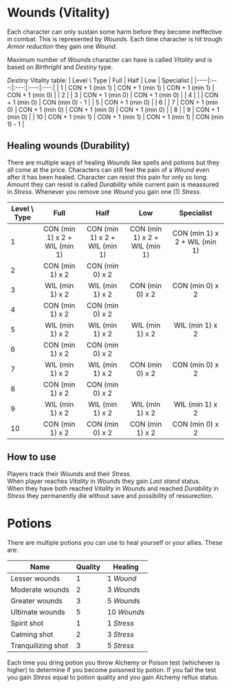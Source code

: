 # Wounds (Vitality)

Each character can only sustain some harm before they become ineffective in combat. This is represented by *Wound*s. Each time character is hit trough *Armor reduction* they gain one *Wound*.  

Maximum number of *Wound*s character can have is called *Vitality* and is based on *Birthright* and *Destiny* type.

*Destiny* Vitality table:
| Level \\ Type | Full | Half | Low | Specialist |
|----|:---:|:---:|:---:|:---:|
|  1 | CON + 1 (min 1) | CON + 1 (min 1) | CON + 1 (min 1) | CON + 1 (min 0) |
|  2 |
|  3 | CON + 1 (min 0) | CON + 1 (min 0) |
|  4 |  |  | CON + 1 (min 0) | CON (min 0) - 1 |
|  5 | CON + 1 (min 0) |
|  6 |
|  7 | CON + 1 (min 0) | CON + 1 (min 0) | CON + 1 (min 0) | CON + 1 (min 0) |
|  8 |
|  9 | CON + 1 (min 0) |
| 10 | CON + 1 (min 1) | CON + 1 (min 1) |  CON + 1 (min 1) | CON (min 1) - 1 |

## Healing wounds (Durability)

There are multiple ways of healing *Wound*s like spells and potions but they all come at the price. Characters can still feel the pain of a *Wound* even after it has been healed. Character can resist this pain for only so long. Amount they can resist is called *Durability* while current pain is meassured in *Stress*. Whenever you remove one *Wound* you gain one (1) *Stress*.

| Level \\ Type | Full | Half | Low | Specialist |
|----|:---:|:---:|:---:|:---:|
|  1 | CON (min 1) x 2 + WIL (min 1) | CON (min 1) x 2 + WIL (min 1) | CON (min 1) x 2 + WIL (min 1) | CON (min 1) x 2 + WIL (min 1) |
|  2 | CON (min 1) x 2 | CON (min 0) x 2 |
|  3 | WIL (min 1) x 2 | WIL (min 1) x 2 | CON (min 0) x 2 | CON (min 0) x 2 |
|  4 | CON (min 1) x 2 | CON (min 0) x 2 |
|  5 | WIL (min 1) x 2 | WIL (min 1) x 2 | WIL (min 1) x 2 | WIL (min 1) x 2 |
|  6 | CON (min 1) x 2 | CON (min 0) x 2 |
|  7 | WIL (min 1) x 2 | WIL (min 1) x 2 | CON (min 0) x 2 | CON (min 0) x 2 |
|  8 | CON (min 1) x 2 | CON (min 0) x 2 |
|  9 | WIL (min 1) x 2 | WIL (min 1) x 2 | WIL (min 1) x 2 | WIL (min 1) x 2 |
| 10 | CON (min 1) x 2 | CON (min 0) x 2 | CON (min 1) x 2 | CON (min 0) x 2 |

## How to use

Players track their *Wound*s and their *Stress*.  
When player reaches *Vitality* in *Wound*s they gain *Last stand* status.  
When they have both reached *Vitality* in *Wound*s and reached *Durability* in *Stress* they permanently die without save and possibility of ressurection.

# Potions

There are multiple potions you can use to heal yourself or your allies. These are:

| Name | Quality | Healing |
|---|---|---|
| Lesser wounds | 1 | 1 *Wound* |
| Moderate wounds | 2 | 3 *Wound*s |
| Greater wounds | 3 | 5 *Wound*s |
| Ultimate wounds | 5 | 10 *Wound*s |
| Spirit shot | 1 | 1 *Stress* |
| Calming shot | 2 | 3 *Stress* |
| Tranquilizing shot | 3 | 5 *Stress* |

Each time you dring potion you throw Alchemy or Poison test (whichever is higher) to determine if you become poisoned by potion. If you fail the test you gain *Stress* equal to potion quality and you gain Alchemy reflux status.